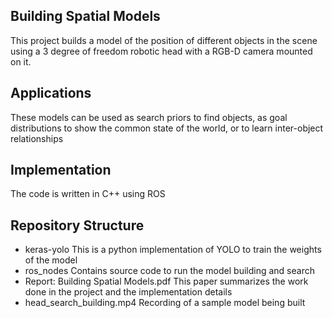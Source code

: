 ## Building Spatial Models
This project builds a model of the position of different objects in the scene using a 3 degree of freedom robotic head with a RGB-D camera mounted on it.

## Applications
These models can be used as search priors to find objects, as goal distributions to show the common state of the world, or to learn inter-object relationships

## Implementation
The code is written in C++ using ROS

## Repository Structure
- keras-yolo
  This is a python implementation of YOLO to train the weights of the model
- ros_nodes
  Contains source code to run the model building and search
- Report: Building Spatial Models.pdf
  This paper summarizes the work done in the project and the implementation details
- head_search_building.mp4
  Recording of a sample model being built
